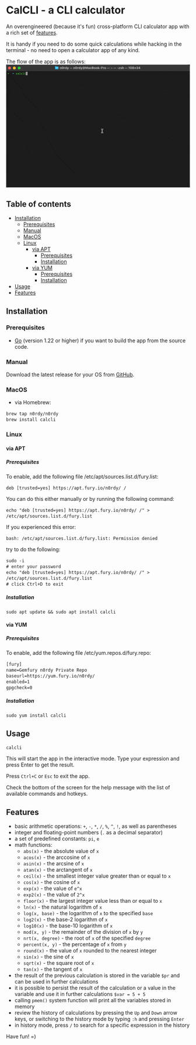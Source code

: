 # CalCLI - a CLI calculator

An overengineered (because it's fun) cross-platform CLI calculator app with a rich set of [features](#features).

It is handy if you need to do some quick calculations while hacking in the terminal - no need to open a calculator app of any kind.

The flow of the app is as follows:
![](https://github.com/n0rdy/calcli/blob/main/docs/flow.gif)

## Table of contents
* [Installation](#installation)
  * [Prerequisites](#prerequisites)
  * [Manual](#manual)
  * [MacOS](#macos)
  * [Linux](#macos)
    * [via APT](#via-apt)
      * [Prerequisites](#prerequisites-1)
      * [Installation](#installation-1)
    * [via YUM](#via-yum)
      * [Prerequisites](#prerequisites-2)
      * [Installation](#installation-2)
* [Usage](#usage)
* [Features](#features)

## Installation
### Prerequisites
- [Go](https://golang.org/doc/install) (version 1.22 or higher) if you want to build the app from the source code.

### Manual
Download the latest release for your OS from [GitHub](https://github.com/n0rdy/calcli/releases).

### MacOS
- via Homebrew:
```shell
brew tap n0rdy/n0rdy
brew install calcli
```

### Linux
#### via APT
##### Prerequisites
To enable, add the following file /etc/apt/sources.list.d/fury.list:
```text
deb [trusted=yes] https://apt.fury.io/n0rdy/ /
```
You can do this either manually or by running the following command:
```shell
echo "deb [trusted=yes] https://apt.fury.io/n0rdy/ /" > /etc/apt/sources.list.d/fury.list
```
If you experienced this error:
```text
bash: /etc/apt/sources.list.d/fury.list: Permission denied
```
try to do the following:
```shell
sudo -i
# enter your password
echo "deb [trusted=yes] https://apt.fury.io/n0rdy/ /" > /etc/apt/sources.list.d/fury.list
# click Ctrl+D to exit
```

##### Installation
```shell
sudo apt update && sudo apt install calcli
```

#### via YUM
##### Prerequisites
To enable, add the following file /etc/yum.repos.d/fury.repo:
```text
[fury]
name=Gemfury n0rdy Private Repo
baseurl=https://yum.fury.io/n0rdy/
enabled=1
gpgcheck=0
```

##### Installation
```shell
sudo yum install calcli
```

## Usage
```shell
calcli
```

This will start the app in the interactive mode.
Type your expression and press Enter to get the result.

Press `Ctrl+C` or `Esc` to exit the app.

Check the bottom of the screen for the help message with the list of available commands and hotkeys.

## Features
- basic arithmetic operations: `+`, `-`, `*`, `/`, `%`, `^`, `!`, as well as parentheses
- integer and floating-point numbers (`.` as a decimal separator)
- a set of predefined constants: `pi`, `e`
- math functions:
  - `abs(x)` - the absolute value of `x`
  - `acos(x)` - the arccosine of `x`
  - `asin(x)` - the arcsine of `x`
  - `atan(x)` - the arctangent of `x`
  - `ceil(x)` - the smallest integer value greater than or equal to `x`
  - `cos(x)` - the cosine of `x`
  - `exp(x)` - the value of `e^x`
  - `exp2(x)` - the value of `2^x`
  - `floor(x)` - the largest integer value less than or equal to `x`
  - `ln(x)` - the natural logarithm of `x`
  - `log(x, base)` - the logarithm of `x` to the specified `base`
  - `log2(x)` - the base-2 logarithm of `x`
  - `log10(x)` - the base-10 logarithm of `x`
  - `mod(x, y)` - the remainder of the division of `x` by `y`
  - `nrt(x, degree)` - the root of `x` of the specified `degree`
  - `percent(x, y)` - the percentage of `x` from `y`
  - `round(x)` - the value of `x` rounded to the nearest integer
  - `sin(x)` - the sine of `x`
  - `sqrt(x)` - the square root of `x`
  - `tan(x)` - the tangent of `x`
- the result of the previous calculation is stored in the variable `$pr` and can be used in further calculations
- it is possible to persist the result of the calculation or a value in the variable and use it in further calculations `$var = 5 + 5`
- calling `pmem()` system function will print all the variables stored in memory
- review the history of calculations by pressing the `Up` and `Down` arrow keys, or switching to the history mode by typing `:h` and pressing `Enter`
- in history mode, press `/` to search for a specific expression in the history

Have fun! =)
